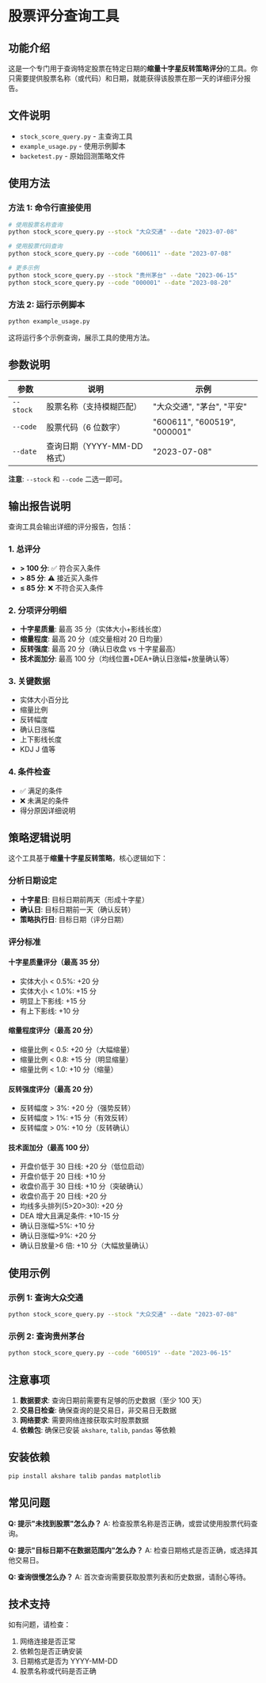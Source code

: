 # 股票评分查询工具

## 功能介绍

这是一个专门用于查询特定股票在特定日期的**缩量十字星反转策略评分**的工具。你只需要提供股票名称（或代码）和日期，就能获得该股票在那一天的详细评分报告。

## 文件说明

- `stock_score_query.py` - 主查询工具
- `example_usage.py` - 使用示例脚本
- `backetest.py` - 原始回测策略文件

## 使用方法

### 方法 1: 命令行直接使用

```bash
# 使用股票名称查询
python stock_score_query.py --stock "大众交通" --date "2023-07-08"

# 使用股票代码查询
python stock_score_query.py --code "600611" --date "2023-07-08"

# 更多示例
python stock_score_query.py --stock "贵州茅台" --date "2023-06-15"
python stock_score_query.py --code "000001" --date "2023-08-20"
```

### 方法 2: 运行示例脚本

```bash
python example_usage.py
```

这将运行多个示例查询，展示工具的使用方法。

## 参数说明

| 参数      | 说明                        | 示例                         |
| --------- | --------------------------- | ---------------------------- |
| `--stock` | 股票名称（支持模糊匹配）    | "大众交通", "茅台", "平安"   |
| `--code`  | 股票代码（6 位数字）        | "600611", "600519", "000001" |
| `--date`  | 查询日期（YYYY-MM-DD 格式） | "2023-07-08"                 |

**注意**: `--stock` 和 `--code` 二选一即可。

## 输出报告说明

查询工具会输出详细的评分报告，包括：

### 1. 总评分

- **> 100 分**: ✅ 符合买入条件
- **> 85 分**: ⚠️ 接近买入条件
- **≤ 85 分**: ❌ 不符合买入条件

### 2. 分项评分明细

- **十字星质量**: 最高 35 分（实体大小+影线长度）
- **缩量程度**: 最高 20 分（成交量相对 20 日均量）
- **反转强度**: 最高 20 分（确认日收盘 vs 十字星最高）
- **技术面加分**: 最高 100 分（均线位置+DEA+确认日涨幅+放量确认等）

### 3. 关键数据

- 实体大小百分比
- 缩量比例
- 反转幅度
- 确认日涨幅
- 上下影线长度
- KDJ J 值等

### 4. 条件检查

- ✅ 满足的条件
- ❌ 未满足的条件
- 得分原因详细说明

## 策略逻辑说明

这个工具基于**缩量十字星反转策略**，核心逻辑如下：

### 分析日期设定

- **十字星日**: 目标日期前两天（形成十字星）
- **确认日**: 目标日期前一天（确认反转）
- **策略执行日**: 目标日期（评分日期）

### 评分标准

#### 十字星质量评分（最高 35 分）

- 实体大小 < 0.5%: +20 分
- 实体大小 < 1.0%: +15 分
- 明显上下影线: +15 分
- 有上下影线: +10 分

#### 缩量程度评分（最高 20 分）

- 缩量比例 < 0.5: +20 分（大幅缩量）
- 缩量比例 < 0.8: +15 分（明显缩量）
- 缩量比例 < 1.0: +10 分（缩量）

#### 反转强度评分（最高 20 分）

- 反转幅度 > 3%: +20 分（强势反转）
- 反转幅度 > 1%: +15 分（有效反转）
- 反转幅度 > 0%: +10 分（反转确认）

#### 技术面加分（最高 100 分）

- 开盘价低于 30 日线: +20 分（低位启动）
- 开盘价低于 20 日线: +10 分
- 收盘价高于 30 日线: +10 分（突破确认）
- 收盘价高于 20 日线: +20 分
- 均线多头排列(5>20>30): +20 分
- DEA 增大且满足条件: +10-15 分
- 确认日涨幅>5%: +10 分
- 确认日涨幅>9%: +20 分
- 确认日放量>6 倍: +10 分（大幅放量确认）

## 使用示例

### 示例 1: 查询大众交通

```bash
python stock_score_query.py --stock "大众交通" --date "2023-07-08"
```

### 示例 2: 查询贵州茅台

```bash
python stock_score_query.py --code "600519" --date "2023-06-15"
```

## 注意事项

1. **数据要求**: 查询日期前需要有足够的历史数据（至少 100 天）
2. **交易日检查**: 确保查询的是交易日，非交易日无数据
3. **网络要求**: 需要网络连接获取实时股票数据
4. **依赖包**: 确保已安装 `akshare`, `talib`, `pandas` 等依赖

## 安装依赖

```bash
pip install akshare talib pandas matplotlib
```

## 常见问题

**Q: 提示"未找到股票"怎么办？**
A: 检查股票名称是否正确，或尝试使用股票代码查询。

**Q: 提示"目标日期不在数据范围内"怎么办？**
A: 检查日期格式是否正确，或选择其他交易日。

**Q: 查询很慢怎么办？**
A: 首次查询需要获取股票列表和历史数据，请耐心等待。

## 技术支持

如有问题，请检查：

1. 网络连接是否正常
2. 依赖包是否正确安装
3. 日期格式是否为 YYYY-MM-DD
4. 股票名称或代码是否正确
